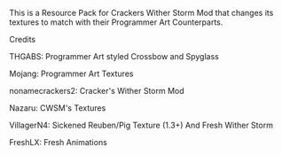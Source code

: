 This is a Resource Pack for Crackers Wither Storm Mod that changes its textures to match with their Programmer Art Counterparts.

Credits

THGABS: Programmer Art styled Crossbow and Spyglass

Mojang: Programmer Art Textures

nonamecrackers2: Cracker's Wither Storm Mod

Nazaru: CWSM's Textures

VillagerN4: Sickened Reuben/Pig Texture (1.3+) And Fresh Wither Storm

FreshLX: Fresh Animations
